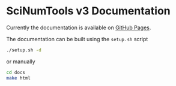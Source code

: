 # SciNumTools v3 Documentation

Currently the documentation is available on [GitHub Pages](https://vrtulka23.github.io/scinumtools3/).

The documentation can be built using the ``setup.sh`` script

```bash
./setup.sh -d
```

or manually

```bash
cd docs
make html
```
